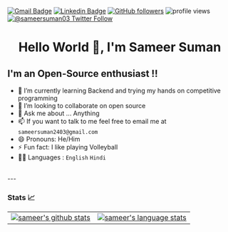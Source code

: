 [![Gmail Badge](https://img.shields.io/badge/-sameersuman2403@gmail.com-c14438?style=flat-square&logo=Gmail&logoColor=white&link=mailto:sameersuman2403@gmail.com)](mailto:sameersuman2403@gmail.com) [![Linkedin Badge](https://img.shields.io/badge/-Sameer%20Suman-blue?style=flat-square&logo=Linkedin&logoColor=white&link=https://www.linkedin.com/in/sameer2403/)](https://www.linkedin.com/in/sameer2403/) [![GitHub followers](https://img.shields.io/github/followers/sameer2403?label=Follow&style=social)](https://github.com/sameer2403/?tab=follow) ![profile views](https://komarev.com/ghpvc/?username=sameer2403&color=brightgreen&style=flat-square) <a href="https://twitter.com/SameerSuman03" target="_blank">
    <img alt="@sameersuman03 Twitter Follow" src="https://img.shields.io/twitter/follow/SameerSuman03?style=social">
  <a/>
<h1 align="center">Hello World 👋, I'm Sameer Suman</h1>

 

## I'm an Open-Source enthusiast !!
- 🌱 I’m currently learning Backend and trying my hands on competitive programming
- 👯 I’m looking to collaborate on open source
- 💬 Ask me about ... Anything
- 📫 If you want to talk to me feel free to email me at `sameersuman2403@gmail.com`
- 😄 Pronouns: He/Him
- ⚡ Fun fact: I like playing Volleyball 
- 🙇‍♂️ Languages : `English` `Hindi`


<br />
---

### Stats 📈

<table align="center" cellspacing="0" cellpadding="0" border="0">
   <tr>
    <td>
      <a href="https://github.com/sameer2403" target="_blank">
        <img src="https://github-readme-stats.vercel.app/api?username=sameer2403&count_private=true&show_icons=true&hide_border=true&bg_color=00000000&text_color=3498db" alt="sameer's github stats">
      <a/>
    </td>
    <td>
      <a href="https://still-taiga-23032.herokuapp.com/" target="_blank">
        <img src="https://github-readme-stats.vercel.app/api/top-langs/?username=sameer2403&layout=compact&hide_border=true&bg_color=00000000&text_color=3498db" alt="sameer's language stats">
      <a/>
    </td>
   </tr>
  <tr>
</table>
  
